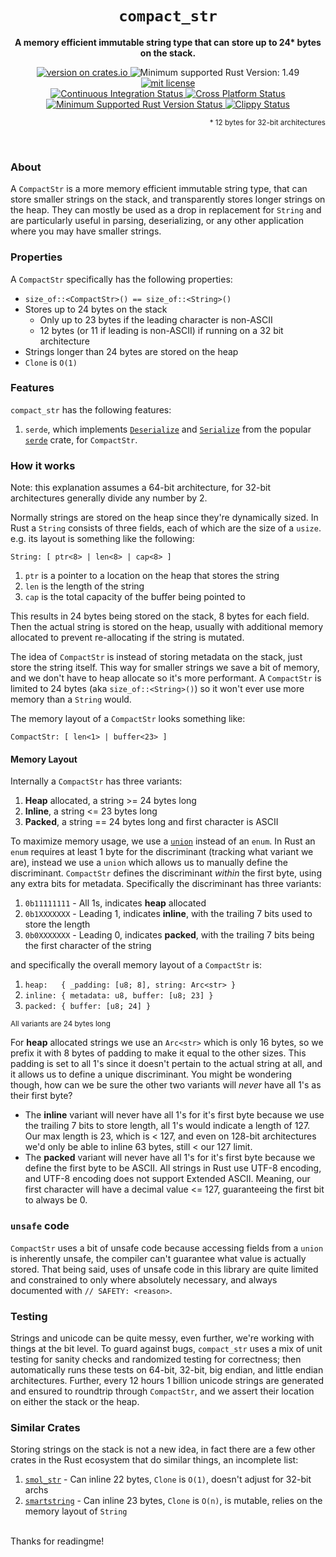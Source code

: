 <div align="center">
  <h1><code>compact_str</code></h1>
  <p><strong>A memory efficient immutable string type that can store up to 24* bytes on the stack.</strong></p>

  <a href="https://crates.io/crates/compact_str">
    <img alt="version on crates.io" src="https://img.shields.io/crates/v/compact_str"/>
  </a>
  <img alt="Minimum supported Rust Version: 1.49" src="https://img.shields.io/badge/MSRV-1.49-blueviolet">
  <a href="LICENSE">
    <img alt="mit license" src="https://img.shields.io/crates/l/compact_str"/>
  </a>
  
   <br />
  
  <a href="https://github.com/ParkMyCar/compact_str/actions/workflows/ci.yml">
    <img alt="Continuous Integration Status" src="https://github.com/ParkMyCar/compact_str/actions/workflows/ci.yml/badge.svg?event=push"/>
  </a>
  <a href="https://github.com/ParkMyCar/compact_str/actions/workflows/cross_platform.yml">
    <img alt="Cross Platform Status" src="https://github.com/ParkMyCar/compact_str/actions/workflows/cross_platform.yml/badge.svg?event=push"/>
  </a>
    <a href="https://github.com/ParkMyCar/compact_str/actions/workflows/msrv.yml">
    <img alt="Minimum Supported Rust Version Status" src="https://github.com/ParkMyCar/compact_str/actions/workflows/msrv.yml/badge.svg?event=push"/>
  </a>
  </a>
    <a href="https://github.com/ParkMyCar/compact_str/actions/workflows/clippy.yml">
    <img alt="Clippy Status" src="https://github.com/ParkMyCar/compact_str/actions/workflows/clippy.yml/badge.svg?event=push"/>
  </a>

  <p  align=right><sub>* 12 bytes for 32-bit architectures</sub></p>
</div>

<br />

### About
A `CompactStr` is a more memory efficient immutable string type, that can store smaller strings on the stack, and transparently stores longer strings on the heap.
They can mostly be used as a drop in replacement for `String` and are particularly useful in parsing, deserializing, or any other application where you may
have smaller strings.

### Properties
A `CompactStr` specifically has the following properties:
  * `size_of::<CompactStr>() == size_of::<String>()`
  * Stores up to 24 bytes on the stack
    * Only up to 23 bytes if the leading character is non-ASCII
    * 12 bytes (or 11 if leading is non-ASCII) if running on a 32 bit architecture
  * Strings longer than 24 bytes are stored on the heap
  * `Clone` is `O(1)`

### Features
`compact_str` has the following features:
1. `serde`, which implements [`Deserialize`](https://docs.rs/serde/latest/serde/trait.Deserialize.html) and [`Serialize`](https://docs.rs/serde/latest/serde/trait.Serialize.html) from the popular [`serde`](https://docs.rs/serde/latest/serde/) crate, for `CompactStr`.

### How it works
Note: this explanation assumes a 64-bit architecture, for 32-bit architectures generally divide any number by 2.

Normally strings are stored on the heap since they're dynamically sized. In Rust a `String` consists of three fields, each of which are the size of a `usize`.
e.g. its layout is something like the following:

`String: [ ptr<8> | len<8> | cap<8> ]`
1. `ptr` is a pointer to a location on the heap that stores the string
2. `len` is the length of the string
3. `cap` is the total capacity of the buffer being pointed to

This results in 24 bytes being stored on the stack, 8 bytes for each field. Then the actual string is stored on the heap, usually with additional memory allocated to prevent re-allocating if the string is mutated.

The idea of `CompactStr` is instead of storing metadata on the stack, just store the string itself. This way for smaller strings we save a bit of memory, and we
don't have to heap allocate so it's more performant. A `CompactStr` is limited to 24 bytes (aka `size_of::<String>()`) so it won't ever use more memory than a
`String` would.

The memory layout of a `CompactStr` looks something like:

`CompactStr: [ len<1> | buffer<23> ]`

#### Memory Layout
Internally a `CompactStr` has three variants:
1. **Heap** allocated, a string >= 24 bytes long
2. **Inline**, a string <= 23 bytes long
3. **Packed**, a string == 24 bytes long and first character is ASCII

To maximize memory usage, we use a [`union`](https://doc.rust-lang.org/reference/items/unions.html) instead of an `enum`. In Rust an `enum` requires at least 1 byte
for the discriminant (tracking what variant we are), instead we use a `union` which allows us to manually define the discriminant. `CompactStr` defines the
discriminant *within* the first byte, using any extra bits for metadata. Specifically the discriminant has three variants:

1. `0b11111111` - All 1s, indicates **heap** allocated
2. `0b1XXXXXXX` - Leading 1, indicates **inline**, with the trailing 7 bits used to store the length
3. `0b0XXXXXXX` - Leading 0, indicates **packed**, with the trailing 7 bits being the first character of the string

and specifically the overall memory layout of a `CompactStr` is:

1. `heap:   { _padding: [u8; 8], string: Arc<str> }`
2. `inline: { metadata: u8, buffer: [u8; 23] }`
3. `packed: { buffer: [u8; 24] }`

<sub>All variants are 24 bytes long</sub>


For **heap** allocated strings we use an `Arc<str>` which is only 16 bytes, so we prefix it with 8 bytes of padding to make it equal to the other sizes. This
padding is set to all 1's since it doesn't pertain to the actual string at all, and it allows us to define a unique discriminant. You might be wondering though, how
can we be sure the other two variants will *never* have all 1's as their first byte?
  * The **inline** variant will never have all 1's for it's first byte because we use the trailing 7 bits to store length, all 1's would indicate a length of 127. Our max length is 23, which is < 127, and even on 128-bit architectures we'd only be able to inline 63 bytes, still < our 127 limit.
  * The **packed** variant will never have all 1's for it's first byte because we define the first byte to be ASCII. All strings in Rust use UTF-8 encoding, and UTF-8 encoding does not support Extended ASCII. Meaning, our first character will have a decimal value <= 127, guaranteeing the first bit to always be 0.

### `unsafe` code
`CompactStr` uses a bit of unsafe code because accessing fields from a `union` is inherently unsafe, the compiler can't guarantee what value is actually stored.
That being said, uses of unsafe code in this library are quite limited and constrained to only where absolutely necessary, and always documented with
`// SAFETY: <reason>`.

### Testing
Strings and unicode can be quite messy, even further, we're working with things at the bit level. To guard against bugs, `compact_str` uses a mix of unit testing
for sanity checks and randomized testing for correctness; then automatically runs these tests on 64-bit, 32-bit, big endian, and little endian architectures.
Further, every 12 hours 1 billion unicode strings are generated and ensured to roundtrip through `CompactStr`, and we assert their location on either the stack or
the heap.

### Similar Crates
Storing strings on the stack is not a new idea, in fact there are a few other crates in the Rust ecosystem that do similar things, an incomplete list:
1. [`smol_str`](https://crates.io/crates/smol_str) - Can inline 22 bytes, `Clone` is `O(1)`, doesn't adjust for 32-bit archs
2. [`smartstring`](https://crates.io/crates/smartstring) - Can inline 23 bytes, `Clone` is `O(n)`, is mutable, relies on the memory layout of `String`

<br />
Thanks for readingme!

